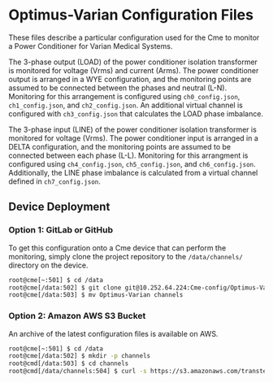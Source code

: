 Optimus-Varian Configuration Files
==============

These files describe a particular configuration used for the Cme to 
monitor a Power Conditioner for Varian Medical Systems.


The 3-phase output (LOAD) of the power conditioner isolation transformer
is monitored for voltage (Vrms) and current (Arms). The power conditioner
output is arranged in a WYE configuration, and the monitoring points are
assumed to be connected between the phases and neutral (L-N).  Monitoring
for this arrangement is configured using `ch0_config.json`,
`ch1_config.json`, and `ch2_config.json`.  An additional virtual channel
is configured with `ch3_config.json` that calculates the LOAD phase imbalance.  

The 3-phase input (LINE) of the power conditioner isolation transformer
is monitored for voltage (Vrms).  The power conditioner input is arranged in
a DELTA configuration, and the monitoring points are assumed to be connected
between each phase (L-L).  Monitoring for this arrangment is configured using
`ch4_config.json`, `ch5_config.json`, and `ch6_config.json`.  Additionally,
the LINE phase imbalance is calculated from a virtual channel defined
in `ch7_config.json`.


## Device Deployment

### Option 1: GitLab or GitHub

To get this configuration onto a Cme device that can perform the monitoring,
simply clone the project repository to the `/data/channels/` directory on the device.


```bash
root@cme[~:501] $ cd /data
root@cme[/data:502] $ git clone git@10.252.64.224:Cme-config/Optimus-Varian.git
root@cme[/data:503] $ mv Optimus-Varian channels
```

### Option 2: Amazon AWS S3 Bucket

An archive of the latest configuration files is available on AWS.

```bash
root@cme[~:501] $ cd /data
root@cme[/data:502] $ mkdir -p channels
root@cmd[/data:503] $ cd channels
root@cmd[/data/channels:504] $ curl -s https://s3.amazonaws.com/transtectorpublicdownloads/Cme/cme-varian-config.tgz | tar -xvz
```




